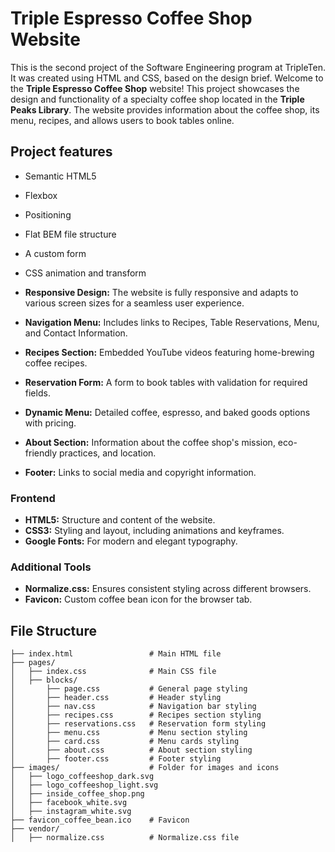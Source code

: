 # Triple Espresso Coffee Shop Website

This is the second project of the Software Engineering program at TripleTen. It was created using HTML and CSS, based on the design brief.
Welcome to the **Triple Espresso Coffee Shop** website! This project showcases the design and functionality of a specialty coffee shop located in the **Triple Peaks Library**. The website provides information about the coffee shop, its menu, recipes, and allows users to book tables online.

## Project features

- Semantic HTML5
- Flexbox
- Positioning
- Flat BEM file structure
- A custom form
- CSS animation and transform

- **Responsive Design:** The website is fully responsive and adapts to various screen sizes for a seamless user experience.
- **Navigation Menu:** Includes links to Recipes, Table Reservations, Menu, and Contact Information.
- **Recipes Section:** Embedded YouTube videos featuring home-brewing coffee recipes.
- **Reservation Form:** A form to book tables with validation for required fields.
- **Dynamic Menu:** Detailed coffee, espresso, and baked goods options with pricing.
- **About Section:** Information about the coffee shop's mission, eco-friendly practices, and location.
- **Footer:** Links to social media and copyright information.

### Frontend

- **HTML5:** Structure and content of the website.
- **CSS3:** Styling and layout, including animations and keyframes.
- **Google Fonts:** For modern and elegant typography.

### Additional Tools

- **Normalize.css:** Ensures consistent styling across different browsers.
- **Favicon:** Custom coffee bean icon for the browser tab.

## File Structure

```plaintext
├── index.html                 # Main HTML file
├── pages/
│   ├── index.css              # Main CSS file
│   ├── blocks/
│       ├── page.css           # General page styling
│       ├── header.css         # Header styling
│       ├── nav.css            # Navigation bar styling
│       ├── recipes.css        # Recipes section styling
│       ├── reservations.css   # Reservation form styling
│       ├── menu.css           # Menu section styling
│       ├── card.css           # Menu cards styling
│       ├── about.css          # About section styling
│       ├── footer.css         # Footer styling
├── images/                    # Folder for images and icons
│   ├── logo_coffeeshop_dark.svg
│   ├── logo_coffeeshop_light.svg
│   ├── inside_coffee_shop.png
│   ├── facebook_white.svg
│   ├── instagram_white.svg
├── favicon_coffee_bean.ico    # Favicon
├── vendor/
│   ├── normalize.css          # Normalize.css file

```
